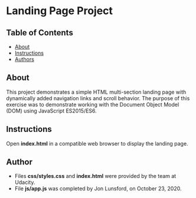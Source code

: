 # Landing Page Project

## Table of Contents

* [About](#about)
* [Instructions](#instructions)
* [Authors](#author)

## About

This project demonstrates a simple HTML multi-section landing page with dynamically added navigation links and scroll behavior. The purpose of this exercise was to demonstrate working with the Document Object Model (DOM) using JavaScript ES2015/ES6.


## Instructions

Open **index.html** in a compatible web browser to display the landing page.

## Author

* Files **css/styles.css** and **index.html** were provided by the team at Udacity.
* File **js/app.js** was completed by Jon Lunsford, on October 23, 2020.